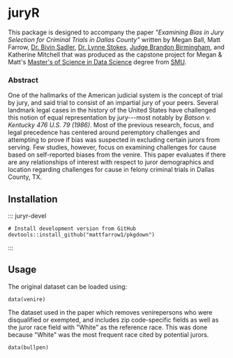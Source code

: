 # juryR

This package is designed to accompany the paper *"Examining Bias in Jury Selection for Criminal Trials in Dallas County"* written by Megan Ball, Matt Farrow, [Dr. Bivin Sadler](https://datascience.smu.edu/about/leadership-and-faculty/bivin-sadler/), [Dr. Lynne Stokes](https://www.smu.edu/News/Experts/Lynne-Stokes), [Judge Brandon Birmingham](https://judgebirmingham.com), and Katherine Mitchell that was produced as the capstone project for Megan & Matt's [Master's of Science in Data Science](https://datascience.smu.edu) degree from [SMU](https://smu.edu).

### Abstract

One of the hallmarks of the American judicial system is the concept of trial by jury, and said trial to consist of an impartial jury of your peers. Several landmark legal cases in the history of the United States have challenged this notion of equal representation by jury---most notably by *Batson v. Kentucky 476 U.S. 79 (1986)*. Most of the previous research, focus, and legal precedence has centered around peremptory challenges and attempting to prove if bias was suspected in excluding certain jurors from serving. Few studies, however, focus on examining challenges for cause based on self-reported biases from the venire. This paper evaluates if there are any relationships of interest with respect to juror demographics and location regarding challenges for cause in felony criminal trials in Dallas County, TX.

## Installation

::: juryr-devel
```{r, eval = FALSE}
# Install development version from GitHub
devtools::install_github("mattfarrow1/pkgdown")
```
:::

## Usage

The original dataset can be loaded using:

```{r, eval = FALSE}
data(venire)
```

The dataset used in the paper which removes venirepersons who were disqualified or exempted, and includes zip code-specific fields as well as the juror race field with "White" as the reference race. This was done because "White" was the most frequent race cited by potential jurors.

```{r, eval = FALSE}
data(bullpen)
```
